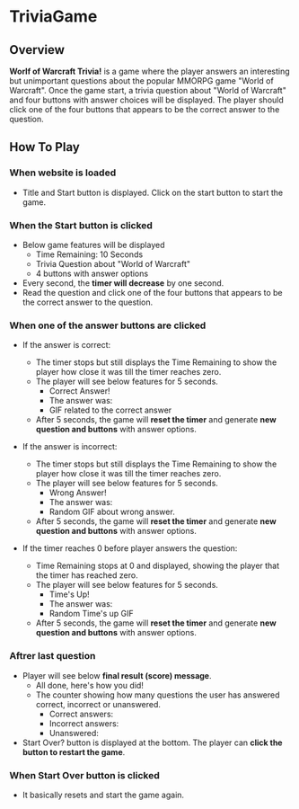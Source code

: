 # TriviaGame

## Overview

**Worlf of Warcraft Trivia!** is a game where the player answers an interesting but unimportant questions about the popular MMORPG game "World of Warcraft". Once the game start, a trivia question about "World of Warcraft" and four buttons with answer choices will be displayed. The player should click one of the four buttons that appears to be the correct answer to the question.

## How To Play

### When website is loaded
  * Title and Start button is displayed. Click on the start button to start the game.

### When the Start button is clicked
  * Below game features will be displayed
    * Time Remaining: 10 Seconds  
    * Trivia Question about "World of Warcraft"
    * 4 buttons with answer options
  * Every second, the **timer will decrease** by one second.
  * Read the question and click one of the four buttons that appears to be the correct answer to the question.

### When one of the answer buttons are clicked
  * If the answer is correct:
    * The timer stops but still displays the Time Remaining to show the player how close it was till the timer reaches zero.
    * The player will see below features for 5 seconds.
      * Correct Answer!
      * The answer was:
      * GIF related to the correct answer
    * After 5 seconds, the game will **reset the timer** and generate **new question and buttons** with answer options.

  * If the answer is incorrect:
    * The timer stops but still displays the Time Remaining to show the player how close it was till the timer reaches zero.
    * The player will see below features for 5 seconds.
      * Wrong Answer!
      * The answer was:
      * Random GIF about wrong answer.
    * After 5 seconds, the game will **reset the timer** and generate **new question and buttons** with answer options.
  
  * If the timer reaches 0 before player answers the question:
    * Time Remaining stops at 0 and displayed, showing the player that the timer has reached zero.
    * The player will see below features for 5 seconds.
      * Time's Up!
      * The answer was:
      * Random Time's up GIF
    * After 5 seconds, the game will **reset the timer** and generate **new question and buttons** with answer options.

### Aftrer last question
  * Player will see below **final result (score) message**.
    * All done, here's how you did!
    * The counter showing how many questions the user has answered correct, incorrect or unanswered.
      * Correct answers:
      * Incorrect answers:
      * Unanswered: 
  * Start Over? button is displayed at the bottom. The player can **click the button to restart the game**.

### When Start Over button is clicked
  * It basically resets and start the game again.


